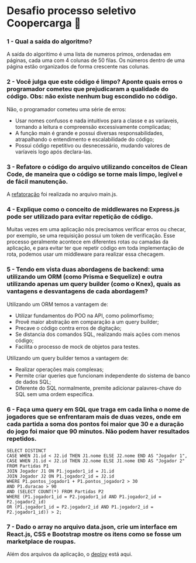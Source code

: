 # Desafio processo seletivo Coopercarga :truck:

### 1 - Qual a saída do algoritmo?
  A saída do algoritimo é uma lista de numeros primos, ordenadas em páginas, cada uma com 4 colunas de 50 filas. Os números dentro de uma página estão organizados de forma crescente nas colunas.

### 2 - Você julga que este código é limpo? Aponte quais erros o programador cometeu que prejudicaram a qualidade do código. Obs: não existe nenhum bug escondido no código.
  Não, o programador cometeu uma série de erros:
  - Usar nomes confusos e nada intuitivos para a classe e as varíaveis, tornando a leitura e compreensão excessivamente complicadas;
  - A função main é grande e possui diversas responsabilidades, atrapalhando o entendimento e escalabilidade do código;
  - Possui código repetitivo ou desnecessário, mudando valores de varíaveis logo após declara-las.

### 3 - Refatore o código do arquivo utilizando conceitos de Clean Code, de maneira que o código se torne mais limpo, legível e de fácil manutenção.
  A [refatoração](https://github.com/iskandarzero/desafio-coopercarga/blob/main/main.js) foi realizada no arquivo main.js.

### 4 - Explique como o conceito de middlewares no Express.js pode ser utilizado para evitar repetição de código.
  Muitas vezes em uma aplicação nós precisamos verificar erros ou checar, por exemplo, se uma requisição possui um token de verificação. Esse processo geralmente acontece em diferentes rotas ou camadas da aplicação, e para evitar ter que repetir código em toda implementação de rota, podemos usar um middleware para realizar essa checagem.

### 5 - Tendo em vista duas abordagens de backend: uma utilizando um ORM (como Prisma e Sequelize) e outra utilizando apenas um query builder (como o Knex), quais as vantagens e desvantagens de cada abordagem?
  Utilizando um ORM temos a vantagem de:
  - Utilizar fundamentos do POO na API, como polimorfismo;
  - Provê maior abstração em comparação a um query builder;
  - Precave o código contra erros de digitação;
  - Se distancia dos comandos SQL, realizando mais ações com menos código;
  - Facilita o processo de mock de objetos para testes.

  Utilizando um query builder temos a vantagem de:
  - Realizar operações mais complexas;
  - Permite criar queries que funcionam independente do sistema de banco de dados SQL;
  - Diferente do SQL normalmente, premite adicionar palavres-chave do SQL sem uma ordem especifica.

### 6 - Faça uma query em SQL que traga em cada linha o nome de jogadores que se enfrentaram mais de duas vezes, onde em cada partida a soma dos pontos foi maior que 30 e a duração do jogo foi maior que 90 minutos. Não podem haver resultados repetidos.
  ```
  SELECT DISTINCT
  CASE WHEN J1.id < J2.id THEN J1.nome ELSE J2.nome END AS "Jogador 1",
  CASE WHEN J1.id < J2.id THEN J2.nome ELSE J1.nome END AS "Jogador 2"
  FROM Partidas P1
  JOIN Jogador J1 ON P1.jogador1_id = J1.id
  JOIN Jogador J2 ON P1.jogador2_id = J2.id
  WHERE P1.pontos_jogador1 + P1.pontos_jogador2 > 30
  AND P1.duracao > 90
  AND (SELECT COUNT(*) FROM Partidas P2
  WHERE (P1.jogador1_id = P2.jogador1_id AND P1.jogador2_id = P2.jogador2_id)
  OR (P1.jogador1_id = P2.jogador2_id AND P1.jogador2_id = P2.jogador1_id)) > 2;
  ```
  
### 7 - Dado o array no arquivo data.json, crie um interface em React.js, CSS e Bootstrap mostre os itens como se fosse um marketplace de roupas.
  Além dos arquivos da aplicação, o [deploy](https://desafio-coopercarga.vercel.app/) está aqui.
